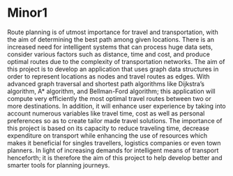 # Minor1
Route planning is of utmost importance for travel and transportation, with the aim of determining the 
best path among given locations. There is an increased need for intelligent systems that can process 
huge data sets, consider various factors such as distance, time and cost, and produce optimal routes due 
to the complexity of transportation networks. 
The aim of this project is to develop an application that uses graph data structures in order to represent 
locations as nodes and travel routes as edges. With advanced graph traversal and shortest path 
algorithms like Dijkstra’s algorithm, A* algorithm, and Bellman-Ford algorithm; this application will 
compute very efficiently the most optimal travel routes between two or more destinations. In addition, 
it will enhance user experience by taking into account numerous variables like travel time, cost as well 
as personal preferences so as to create tailor made travel solutions. 
The importance of this project is based on its capacity to reduce traveling time, decrease expenditure 
on transport while enhancing the use of resources which makes it beneficial for singles travellers, 
logistics companies or even town planners. In light of increasing demands for intelligent means of 
transport henceforth; it is therefore the aim of this project to help develop better and smarter tools for 
planning journeys. 
